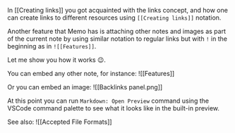 In [[Creating links]] you got acquainted with the links concept, and how one can create links to different resources using `[[Creating links]]` notation.

Another feature that Memo has is attaching other notes and images as part of the current note by using similar notation to regular links but with `!` in the beginning as in `![[Features]]`.

Let me show you how it works 😉.

You can embed any other note, for instance: ![[Features]]

Or you can embed an image: ![[Backlinks panel.png]]

At this point you can run `Markdown: Open Preview` command using the VSCode command palette to see what it looks like in the built-in preview.

See also: ![[Accepted File Formats]]
